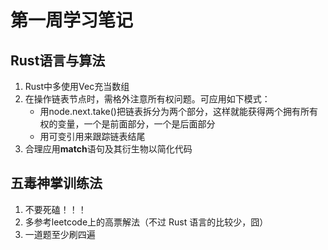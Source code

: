 # 第一周学习笔记
## Rust语言与算法
1. Rust中多使用Vec充当数组
2. 在操作链表节点时，需格外注意所有权问题。可应用如下模式：
    * 用node.next.take()把链表拆分为两个部分，这样就能获得两个拥有所有权的变量，一个是前面部分，一个是后面部分
    * 用可变引用来跟踪链表结尾
3. 合理应用**match**语句及其衍生物以简化代码

## 五毒神掌训练法
1. 不要死磕！！！
2. 多参考leetcode上的高票解法（不过 Rust 语言的比较少，囧）
3. 一道题至少刷四遍